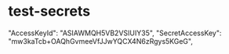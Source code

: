 # test-secrets
"AccessKeyId": "ASIAWMQH5VB2VSIUIY35",
"SecretAccessKey": "mw3kaTcb+OAQhGvmeeVfJJwYQCX4N6zRgys5KGeG",
